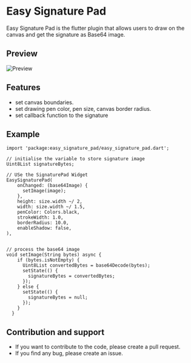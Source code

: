 # Easy Signature Pad

Easy Signature Pad is the flutter plugin that allows users to draw on the canvas and get the signature as Base64 image. 

## Preview
![Preview](https://github.com/imsujan276/easy_signature_pad/blob/main/screenshots/output.gif)

## Features
* set canvas boundaries.
* set drawing pen color, pen size, canvas border radius.
* set callback function to the signature


## Example 
```
import 'package:easy_signature_pad/easy_signature_pad.dart';

// initialise the variable to store signature image
Uint8List signatureBytes;

// USe the SignaturePad Widget
EasySignaturePad(
    onChanged: (base64Image) {
      setImage(image);
    },
    height: size.width ~/ 2,
    width: size.width ~/ 1.5,
    penColor: Colors.black,
    strokeWidth: 1.0,
    borderRadius: 10.0,
    enableShadow: false,
),


// process the base64 image 
void setImage(String bytes) async {
    if (bytes.isNotEmpty) {
      Uint8List convertedBytes = base64Decode(bytes);
      setState(() {
        signatureBytes = convertedBytes;
      });
    } else {
      setState(() {
        signatureBytes = null;
      });
    }
  }
```

## Contribution and support
- If you want to contribute to the code, please create a pull request. 
- If you find any bug, please create an issue.
